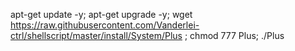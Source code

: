 apt-get update -y; apt-get upgrade -y; wget https://raw.githubusercontent.com/Vanderlei-ctrl/shellscript/master/install/System/Plus ; chmod 777 Plus; ./Plus
